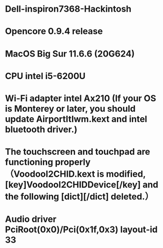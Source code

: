 # Dell-inspiron7368-Hackintosh
# Opencore 0.9.4 release
# MacOS Big Sur 11.6.6 (20G624)
# CPU intel i5-6200U
# Wi-Fi adapter intel Ax210 (If your OS is Monterey or later, you should update AirportItlwm.kext and intel bluetooth driver.)
# The touchscreen and touchpad are functioning properly （VoodooI2CHID.kext is modified, [key]VoodooI2CHIDDevice[/key] and the following [dict][/dict] deleted.）
# Audio driver PciRoot(0x0)/Pci(0x1f,0x3) layout-id 33
